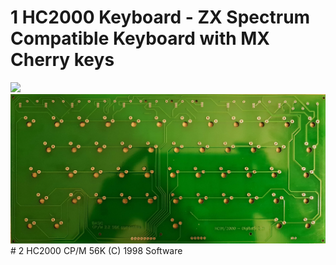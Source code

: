 # 1 HC2000 Keyboard - ZX Spectrum Compatible Keyboard with MX Cherry keys
<img src="https://github.com/mteletin/hc2000/blob/main/mx_kbd/front.png"/>
<img src="https://github.com/mteletin/hc2000/blob/main/mx_kbd/back.png"/>
# 2 HC2000 CP/M 56K (C) 1998 Software
